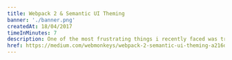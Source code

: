```yaml
---
title: Webpack 2 & Semantic UI Theming
banner: './banner.png'
createdAt: 18/04/2017
timeInMinutes: 7
description: One of the most frustrating things i recently faced was trying to setup a custom semantic UI theme with Webpack. The end goal was to be able to create a theme configuration that would extend Semantic’s defaults, while changing some variables that the outputted semantic .css files depend upon
href: https://medium.com/webmonkeys/webpack-2-semantic-ui-theming-a216ddf60daf
---
```

